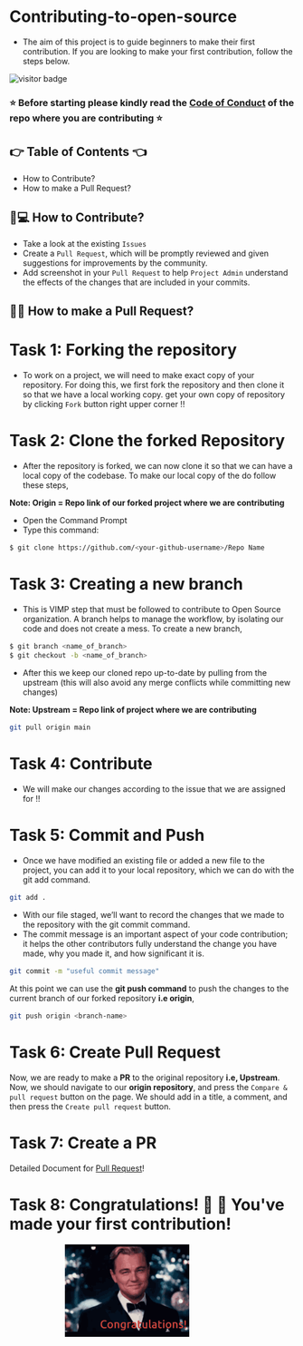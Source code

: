 # Contributing-to-open-source
- The aim of this project is to guide beginners to make their first contribution. If you are looking to make your first contribution, follow the steps below.

![visitor badge](https://visitor-badge.glitch.me/badge?page_id=TG922/Contributing-to-open-source&left_color=default&right_color=red)

### :star: Before starting please kindly read the [Code of Conduct](/CODE_OF_CONDUCT.md) of the repo where you are contributing :star:

## :point_right: Table of Contents :point_left:
  - How to Contribute?
  - How to make a Pull Request?

## :thinking:💻 How to Contribute?

- Take a look at the existing ```Issues```
- Create a ```Pull Request```, which will be promptly reviewed and given suggestions for improvements by the community.
- Add screenshot in your ```Pull Request``` to help ```Project Admin``` understand the effects of the changes that are included in your commits.


## :man_shrugging: How to make a Pull Request?

# Task 1: Forking the repository

- To work on a project, we will need to make exact copy of your repository. For doing this, we first fork the repository and then clone it so that we have a local working copy. get your own copy of repository by clicking ```Fork``` button right upper corner !!
 

# Task 2: Clone the forked Repository

- After the repository is forked, we can now clone it so that we can have a local copy of the codebase. To make our local copy of the do follow these steps,

**Note: Origin = Repo link of our forked project where we are contributing**

- Open the Command Prompt
- Type this command:

```bash
$ git clone https://github.com/<your-github-username>/Repo Name
```

# Task 3: Creating a new branch

- This is VIMP step that must be followed to contribute to Open Source organization. A branch helps to manage the workflow, by isolating our code and does not create a mess. To create a new branch,

```bash
$ git branch <name_of_branch>
$ git checkout -b <name_of_branch>
```

- After this we keep our cloned repo up-to-date by pulling from the upstream (this will also avoid any merge conflicts while committing new changes)

**Note: Upstream = Repo link of project where we are contributing**

```bash
git pull origin main
```

# Task 4: Contribute

- We will make our changes according to the issue that we are assigned for !!


# Task 5: Commit and Push

- Once we have modified an existing file or added a new file to the project, you can add it to your local repository, which we can do with the git add command.

```bash
git add .
```

- With our file staged, we’ll want to record the changes that we made to the repository with the git commit command.
- The commit message is an important aspect of your code contribution; it helps the other contributors fully understand the change you have made, why you made it, and how significant it is.

```bash
git commit -m "useful commit message"
```

At this point we can use the **git push command** to push the changes to the current branch of our forked repository **i.e origin**,

```bash
git push origin <branch-name>
```


# Task 6: Create Pull Request

Now, we are ready to make a **PR** to the original repository **i.e, Upstream**. Now, we should navigate to our **origin repository**, and press the ```Compare & pull request``` button on the page. We should add in a title, a comment, and then press the ```Create pull request``` button.


# Task 7: Create a PR

Detailed Document for [Pull Request](https://help.github.com/en/github/collaborating-with-issues-and-pull-requests/creating-a-pull-request)!

# Task 8: **Congratulations!** :tada: :tada: You've made your first contribution!

&nbsp;&nbsp;&nbsp;&nbsp;&nbsp;&nbsp;&nbsp;&nbsp;&nbsp;&nbsp;&nbsp;&nbsp;&nbsp;&nbsp;&nbsp;&nbsp;&nbsp;&nbsp;&nbsp;&nbsp;&nbsp;&nbsp;&nbsp;&nbsp;&nbsp;<img src= "https://github.com/TG922/Contributing-to-open-source/blob/main/Images/Leonardo%20congrats.gif">

</br>


